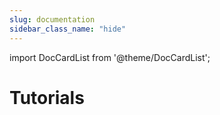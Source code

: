 ```yaml
---
slug: documentation
sidebar_class_name: "hide"
---
```


import DocCardList from '@theme/DocCardList';

# Tutorials

<DocCardList />
